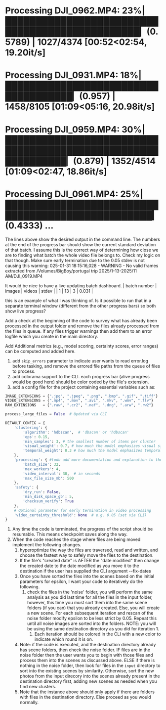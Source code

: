 # Processing DJI_0962.MP4:  23%|███████████████████████████████████████████████▏(0.5789)                                                                                                                                 | 1027/4374 [00:52<02:54, 19.20it/s]
# Processing DJI_0931.MP4:  18%|████████████████████████████████████▏(0.957)                                                                                                                                             | 1458/8105 [01:09<05:16, 20.98it/s]
# Processing DJI_0959.MP4:  30%|████████████████████████████████████████████████████████████▏(0.879)                                                                                                                     | 1352/4514 [01:09<02:47, 18.86it/s]
# Processing DJI_0961.MP4:  25%|█████████████████████████████████████████████████▎(0.4333) ...


The lines above show the desired output in the command line.
The numbers at the end of the progress bar should show the current standard deviation of that batch.
I assume this is the correct way of determining how close we are to finding what batch the whole video file belongs to.
Check my logic on that though.
Make sure early termination due to the 0.05 stdev is not causing this warning: 025-01-31 18:15:16,028 - WARNING - No valid frames extracted from /Volumes/BigBoy/portugal trip 2025/1-13-2025/11 AM/DJI_0919.MP4

It would be nice to have a live updating batch dashboard.
| batch number | images | videos | stdev |
| 1 | 13 | 3 | 0.031 |

this is an example of what I was thinking of. Is it possible to run that in a separate terminal window (different from the other progress bars) so both show live progress?

Add a check at the beginning of the code to survey what has already been processed in the output folder and remove the files already processed from the files in queue.
If any files trigger warnings then add them to an error logfile which you create in the main directory.

Add Additional metrics (e.g., model scoring, certainty scores, error ranges) can be computed and added here.


1. add `skip_errors` parameter to indicate user wants to read error.log before tasking, and remove the errored file paths from the queue of files to process.
2. add colorama support to the CLI. each progress bar (alive progress would be good here) should be color coded by the file's extension.
3. add a config file for the project containing essential variables such as:
```py
IMAGE_EXTENSIONS = {".jpg", ".jpeg", ".png", ".bmp", ".gif", ".tiff"}
VIDEO_EXTENSIONS = {".mp4", ".mov", ".avi", ".mkv", ".wmv", ".flv"}
RAW_EXTENSIONS   = {".raw", ".cr2", ".nef", ".dng", ".arw", ".rw2"}

process_large_files = False  # Updated via CLI

DEFAULT_CONFIG = {
    'clustering': {
        'algorithm': 'hdbscan',  # 'dbscan' or 'hdbscan'
        'eps': 0.15,
        'min_samples': 3, # the smallest number of items per cluster
        'visual_weight': 0.7, # how much the model emphasizes visual similarity over temporal similarity.
        'temporal_weight': 0.3 # how much the model emphasizes temporal similarity over visual similarity.
    },
    'processing': { #todo add more documentation and explanation to these parameters as comments.
        'batch_size': 32,
        'max_workers': 4,
        'video_interval': 30,  # in seconds
        'max_file_size_mb': 500
    },
    'safety': {
        'dry_run': False,
        'min_disk_space_gb': 5,
        'checksum_verify': True
    },
    # Optional parameter for early termination in video processing
    'video_certainty_threshold': None  # e.g. 0.05 (set via CLI)
}

```


1. Any time the code is terminated, the progress of the script should be resumable. This means checkpoint saves along the way.
2. When the code reaches the stage where files are being moved implement the following changes.
   1. hyperoptimize the way the files are traversed, read and written, and choose the fastest way to safely move the files to the destination.
   2. If the file's "created date" is AFTER the "date modified" then change the created date to the date modified as you move it to the destination if the user has supplied the CLI argument --fix-dates
   3. Once you have sorted the files into the scenes based on the initial parameters for epsilon, I want your code to iteratively do the following.
      1. check the files in the 'noise' folder, you will perform the same analysis as you did last time for all the files in the input folder, however, this time you must sort them into the same scene folders (if you can) that you already created. Else, you will create a new scene. For each subsequent iteration and rescan of the noise folder modify epsilon to be less strict by 0.05. Repeat this until all noise images are sorted into the folders. NOTE: you will be using the same destination directory as you did for iteration 1.
         1. Each iteration should be colored in the CLI with a new color to indicate which round it is on.
   4. Note: if the code is executed, and the destination directory already has scene folders, then check the noise folder. IF files are in the noise folder then the user wants you to begin with those files and process them into the scenes as discussed above. ELSE if there is nothing in the noise folder, then look for files in the `input` directory to sort into the existing scenes by similarity. Otherwise, sort the new photos from the input direcory into the scenes already present in the destination directory first, adding new scenes as needed when you find new clusters.
   5. Note that the instance above should only apply if there are folders with files in the destination directory. Else proceed as you would normally.